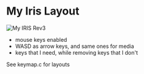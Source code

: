 # My Iris Layout

![My IRIS Rev3](https://imgur.com/a/FgcAPeZ)

- mouse keys enabled
- WASD as arrow keys, and same ones for media
- keys that I need, while removing keys that I don't

See keymap.c for layouts
